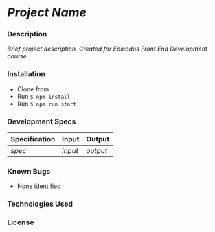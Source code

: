 # _Project Name_

### Description
_Brief project description. Created for Epicodus Front End Development course._

### Installation
* Clone from 
* Run `$ npm install`
* Run `$ npm run start`

### Development Specs

Specification | Input | Output
------------- | ----- | ------
_spec_ | _input_ | _output_

### Known Bugs
* None identified

### Technologies Used

### License
